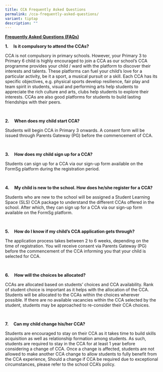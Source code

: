 ```yaml
---
title: CCA Frequently Asked Questions
permalink: /cca-frequently-asked-questions/
variant: tiptap
description: ""
---
```

<p><strong><u>Frequently Asked Questions (FAQs)</u></strong>
</p>
<p><strong>1.&nbsp;&nbsp;&nbsp;&nbsp; Is it compulsory to attend the CCAs?</strong>
</p>
<p>CCA is not compulsory in primary schools. However, your Primary 3 to Primary
6 child is highly encouraged to join a CCA as our school’s CCA programme
provides your child / ward with the platform to discover their interests
and talents. These platforms can fuel your child’s love for a particular
activity, be it a sport, a musical pursuit or a skill. Each CCA has its
specific objectives, e.g. physical sports develop resilience, fair play
and team spirit in students, visual and performing arts help students to
appreciate the rich culture and arts, clubs help students to explore their
interests. CCAs are also good platforms for students to build lasting friendships
with their peers.</p>
<p>&nbsp;</p>
<p><strong>2.&nbsp;&nbsp;&nbsp;&nbsp; When does my child start CCA?</strong>
</p>
<p>Students will begin CCA in Primary 3 onwards. A consent form will be issued
through Parents Gateway (PG) before the commencement of CCA.</p>
<p>&nbsp;</p>
<p><strong>3.&nbsp;&nbsp;&nbsp;&nbsp; How does my child sign up for a CCA?</strong>
</p>
<p>Students can sign up for a CCA via our sign-up form available on the FormSg
platform during the registration period.</p>
<p><strong>&nbsp;</strong>
</p>
<p><strong>4.&nbsp;&nbsp;&nbsp;&nbsp; My child is new to the school. How does he/she register for a CCA?</strong>
</p>
<p>Students who are new to the school will be assigned a Student Learning
Space (SLS) CCA package to understand the different CCAs offered in the
school. After which, they can sign up for a CCA via our sign-up form available
on the FormSg platform.</p>
<p>&nbsp;</p>
<p><strong>5.&nbsp;&nbsp;&nbsp;&nbsp; How do I know if my child’s CCA application gets through?</strong>
</p>
<p>The application process takes between 2 to 6 weeks, depending on the time
of registration. You will receive consent via Parents Gateway (PG) before
the commencement of the CCA informing you that your child is selected for
CCA.</p>
<p>&nbsp;</p>
<p><strong>6.&nbsp;&nbsp;&nbsp;&nbsp; How will the choices be allocated?</strong>
</p>
<p>CCAs are allocated based on students’ choices and CCA availability. Rank
of student choice is important as it helps with the allocation of the CCA.
Students will be allocated to the CCAs within the choices wherever possible.
If there are no available vacancies within the CCA selected by the student,
students may be approached to re-consider their CCA choices.</p>
<p>&nbsp;</p>
<p><strong>7.&nbsp;&nbsp;&nbsp;&nbsp; Can my child change his/her CCA?</strong>
</p>
<p>Students are encouraged to stay on their CCA as it takes time to build
skills acquisition as well as relationship formation among students. As
such, students are required to stay in the CCA for at least 1 year before
considering a change of CCA. Once a change is affected, students are not
allowed to make another CCA change to allow students to fully benefit from
the CCA experience, Should a change if CCA be required due to exceptional
circumstances, please refer to the school CCA’s policy.</p>